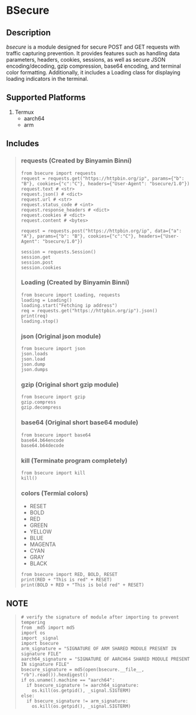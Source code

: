 # BSecure
## Description
*bsecure* is a module designed for secure POST and GET requests with traffic capturing prevention. It provides features such as handling data parameters, headers, cookies, sessions, as well as secure JSON encoding/decoding, gzip compression, base64 encoding, and terminal color formatting. Additionally, it includes a Loading class for displaying loading indicators in the terminal.

## Supported Platforms
1. Termux
   * aarch64
   * arm

## Includes
> ### requests (Created by Binyamin Binni)
> ```
> from bsecure import requests
> request = requests.get("https://httpbin.org/ip", params={"b": "B"}, cookies={"c":"C"}, headers={"User-Agent": "bsecure/1.0"})
> request.text # <str>
> request.json() # <dict>
> request.url # <str>
> request.status_code # <int>
> request.response_headers # <dict>
> request.cookies # <dict>
> request.content # <bytes>
>
> request = requests.post("https://httpbin.org/ip", data={"a": "A"}, params={"b": "B"}, cookies={"c":"C"}, headers={"User-Agent": "bsecure/1.0"})
>
> session = requests.Session()
> session.get
> session.post
> session.cookies
> ```
> ### Loading (Created by Binyamin Binni)
> ```
> from bsecure import Loading, requests
> loading = Loading()
> loading.start("Fetching ip address")
> req = requests.get("https://httpbin.org/ip").json()
> print(req)
> loading.stop()
> ```
> ### json (Original json module)
> ```
> from bsecure import json
> json.loads
> json.load
> json.dump
> json.dumps
> ```
> ### gzip (Original short gzip module)
> ```
> from bsecure import gzip
> gzip.compress
> gzip.decompress
> ```
> ### base64 (Original short base64 module)
> ```
> from bsecure import base64
> base64.b64encode
> base64.b64decode
> ```
> ### kill (Terminate program completely)
> ```
> from bsecure import kill
> kill()
> ```
> ### colors (Termial colors)
> * RESET
> * BOLD
> * RED
> * GREEN
> * YELLOW
> * BLUE
> * MAGENTA
> * CYAN
> * GRAY
> * BLACK
> ```
> from bsecure import RED, BOLD, RESET
> print(RED + "This is red" + RESET)
> print(BOLD + RED + "This is bold red" + RESET)
## NOTE
> ```
> # verify the signature of module after importing to prevent tempering
> from _md5 import md5
> import os
> import _signal
> import bsecure
> arm_signature = "SIGNATURE OF ARM SHARED MODULE PRESENT IN signature FILE"
> aarch64_signature = "SIGNATURE OF AARCH64 SHARED MODULE PRESENT IN signature FILE"
> bsecure_signature = md5(open(bsecure.__file__, "rb").read()).hexdigest()
> if os.uname().machine == "aarch64":
>   if bsecure_signature != aarch64_signature:
>     os.kill(os.getpid(), _signal.SIGTERM)
> else:
>   if bsecure_signature != arm_signature:
>     os.kill(os.getpid(), _signal.SIGTERM)
> ```
